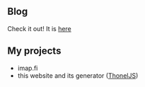 ## Blog

Check it out! It is [here](blog.html)

## My projects

- imap.fi
- this website and its generator ([ThonelJS](ThonelJS.github.io))

